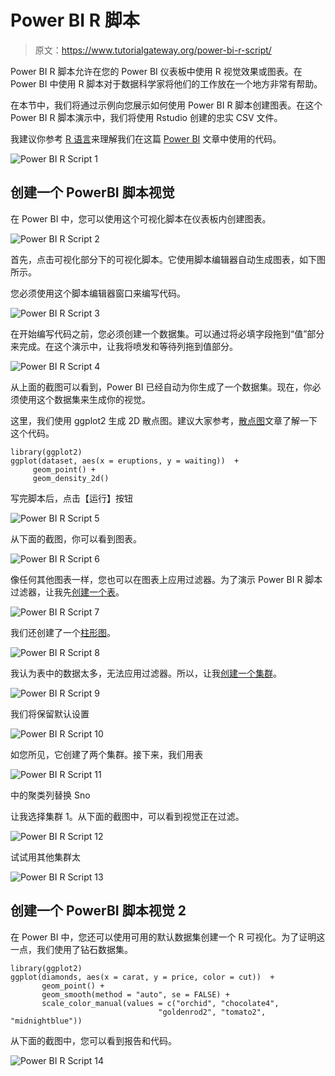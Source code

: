 # Power BI R 脚本

> 原文：<https://www.tutorialgateway.org/power-bi-r-script/>

Power BI R 脚本允许在您的 Power BI 仪表板中使用 R 视觉效果或图表。在 Power BI 中使用 R 脚本对于数据科学家将他们的工作放在一个地方非常有帮助。

在本节中，我们将通过示例向您展示如何使用 Power BI R 脚本创建图表。在这个 Power BI R 脚本演示中，我们将使用 Rstudio 创建的忠实 CSV 文件。

我建议你参考 [R 语言](https://www.tutorialgateway.org/r-programming/)来理解我们在这篇 [Power BI](https://www.tutorialgateway.org/power-bi-tutorial/) 文章中使用的代码。

![Power BI R Script 1](img/ac43f01dac06ebfc2c653c8ebdc371ca.png)

## 创建一个 PowerBI 脚本视觉

在 Power BI 中，您可以使用这个可视化脚本在仪表板内创建图表。

![Power BI R Script 2](img/860303fa50ae8a08efd3a3b1891934bf.png)

首先，点击可视化部分下的可视化脚本。它使用脚本编辑器自动生成图表，如下图所示。

您必须使用这个脚本编辑器窗口来编写代码。

![Power BI R Script 3](img/fb542dee7017b47b33bb8a24573818be.png)

在开始编写代码之前，您必须创建一个数据集。可以通过将必填字段拖到“值”部分来完成。在这个演示中，让我将喷发和等待列拖到值部分。

![Power BI R Script 4](img/43bc5cbc557446a6af46d0b0389ab8f8.png)

从上面的截图可以看到，Power BI 已经自动为你生成了一个数据集。现在，你必须使用这个数据集来生成你的视觉。

这里，我们使用 ggplot2 生成 2D 散点图。建议大家参考，[散点图](https://www.tutorialgateway.org/r-ggplot2-scatter-plot/)文章了解一下这个代码。

```
library(ggplot2)
ggplot(dataset, aes(x = eruptions, y = waiting))  +  
     geom_point() + 
     geom_density_2d()

```

写完脚本后，点击【运行】按钮

![Power BI R Script 5](img/6ac3b8f630bd68fb103f2b4eae6a400e.png)

从下面的截图，你可以看到图表。

![Power BI R Script 6](img/2ae14812488fe52fc9f88a788f0a7fc4.png)

像任何其他图表一样，您也可以在图表上应用过滤器。为了演示 Power BI R 脚本过滤器，让我先[创建一个表](https://www.tutorialgateway.org/create-a-table-in-power-bi/)。

![Power BI R Script 7](img/43985a3d9c6becb93b903552add059cc.png)

我们还创建了一个[柱形图](https://www.tutorialgateway.org/column-chart-in-power-bi/)。

![Power BI R Script 8](img/ed28530792cb1d07b1f747cdfb410724.png)

我认为表中的数据太多，无法应用过滤器。所以，让我[创建一个集群](https://www.tutorialgateway.org/power-bi-clusters/)。

![Power BI R Script 9](img/8bc62e6dc5651b6506851cb933ad943a.png)

我们将保留默认设置

![Power BI R Script 10](img/791396770e1b199d94085837259bffbe.png)

如您所见，它创建了两个集群。接下来，我们用表

![Power BI R Script 11](img/e2f6d7a779d9e4d53e5b7b22cc71b4e1.png)

中的聚类列替换 Sno

让我选择集群 1。从下面的截图中，可以看到视觉正在过滤。

![Power BI R Script 12](img/9225c91cfa678c3a06bded728c33248e.png)

试试用其他集群太

![Power BI R Script 13](img/3bef95a775b90851fb8a98c13b999ceb.png)

## 创建一个 PowerBI 脚本视觉 2

在 Power BI 中，您还可以使用可用的默认数据集创建一个 R 可视化。为了证明这一点，我们使用了钻石数据集。

```
library(ggplot2)
ggplot(diamonds, aes(x = carat, y = price, color = cut))  +  
       geom_point() + 
       geom_smooth(method = "auto", se = FALSE) +  
       scale_color_manual(values = c("orchid", "chocolate4",   
                                 "goldenrod2", "tomato2", "midnightblue"))
```

从下面的截图中，您可以看到报告和代码。

![Power BI R Script 14](img/4cd89e31d318bf4d9c8090d28e38dd4d.png)